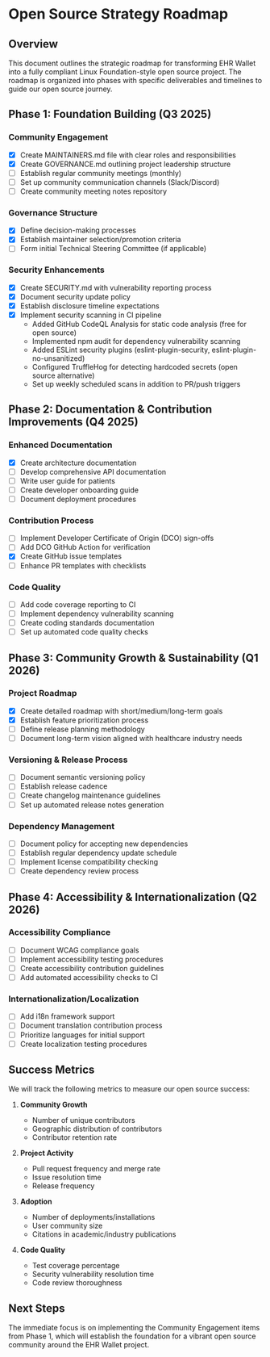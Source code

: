 # Open Source Strategy Roadmap

## Overview

This document outlines the strategic roadmap for transforming EHR Wallet into a fully compliant Linux Foundation-style open source project. The roadmap is organized into phases with specific deliverables and timelines to guide our open source journey.

## Phase 1: Foundation Building (Q3 2025)

### Community Engagement
- [x] Create MAINTAINERS.md file with clear roles and responsibilities
- [x] Create GOVERNANCE.md outlining project leadership structure
- [ ] Establish regular community meetings (monthly)
- [ ] Set up community communication channels (Slack/Discord)
- [ ] Create community meeting notes repository

### Governance Structure
- [x] Define decision-making processes
- [x] Establish maintainer selection/promotion criteria
- [ ] Form initial Technical Steering Committee (if applicable)

### Security Enhancements
- [x] Create SECURITY.md with vulnerability reporting process
- [x] Document security update policy
- [x] Establish disclosure timeline expectations
- [x] Implement security scanning in CI pipeline
  - Added GitHub CodeQL Analysis for static code analysis (free for open source)
  - Implemented npm audit for dependency vulnerability scanning
  - Added ESLint security plugins (eslint-plugin-security, eslint-plugin-no-unsanitized)
  - Configured TruffleHog for detecting hardcoded secrets (open source alternative)
  - Set up weekly scheduled scans in addition to PR/push triggers

## Phase 2: Documentation & Contribution Improvements (Q4 2025)

### Enhanced Documentation
- [x] Create architecture documentation
- [ ] Develop comprehensive API documentation
- [ ] Write user guide for patients
- [ ] Create developer onboarding guide
- [ ] Document deployment procedures

### Contribution Process
- [ ] Implement Developer Certificate of Origin (DCO) sign-offs
- [ ] Add DCO GitHub Action for verification
- [x] Create GitHub issue templates
- [ ] Enhance PR templates with checklists

### Code Quality
- [ ] Add code coverage reporting to CI
- [ ] Implement dependency vulnerability scanning
- [ ] Create coding standards documentation
- [ ] Set up automated code quality checks

## Phase 3: Community Growth & Sustainability (Q1 2026)

### Project Roadmap
- [x] Create detailed roadmap with short/medium/long-term goals
- [x] Establish feature prioritization process
- [ ] Define release planning methodology
- [ ] Document long-term vision aligned with healthcare industry needs

### Versioning & Release Process
- [ ] Document semantic versioning policy
- [ ] Establish release cadence
- [ ] Create changelog maintenance guidelines
- [ ] Set up automated release notes generation

### Dependency Management
- [ ] Document policy for accepting new dependencies
- [ ] Establish regular dependency update schedule
- [ ] Implement license compatibility checking
- [ ] Create dependency review process

## Phase 4: Accessibility & Internationalization (Q2 2026)

### Accessibility Compliance
- [ ] Document WCAG compliance goals
- [ ] Implement accessibility testing procedures
- [ ] Create accessibility contribution guidelines
- [ ] Add automated accessibility checks to CI

### Internationalization/Localization
- [ ] Add i18n framework support
- [ ] Document translation contribution process
- [ ] Prioritize languages for initial support
- [ ] Create localization testing procedures

## Success Metrics

We will track the following metrics to measure our open source success:

1. **Community Growth**
   - Number of unique contributors
   - Geographic distribution of contributors
   - Contributor retention rate

2. **Project Activity**
   - Pull request frequency and merge rate
   - Issue resolution time
   - Release frequency

3. **Adoption**
   - Number of deployments/installations
   - User community size
   - Citations in academic/industry publications

4. **Code Quality**
   - Test coverage percentage
   - Security vulnerability resolution time
   - Code review thoroughness

## Next Steps

The immediate focus is on implementing the Community Engagement items from Phase 1, which will establish the foundation for a vibrant open source community around the EHR Wallet project.
